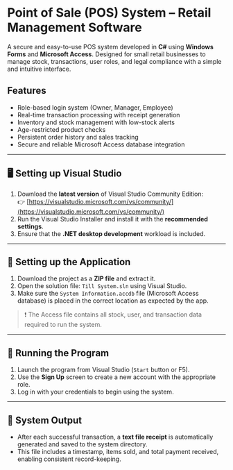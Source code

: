 # Point of Sale (POS) System – Retail Management Software  
A secure and easy-to-use POS system developed in **C#** using **Windows Forms** and **Microsoft Access**. Designed for small retail businesses to manage stock, transactions, user roles, and legal compliance with a simple and intuitive interface.

## Features  
- Role-based login system (Owner, Manager, Employee)  
- Real-time transaction processing with receipt generation  
- Inventory and stock management with low-stock alerts  
- Age-restricted product checks  
- Persistent order history and sales tracking  
- Secure and reliable Microsoft Access database integration  

---

## 🖥️ Setting up Visual Studio  
1. Download the **latest version** of Visual Studio Community Edition:  
   👉 [https://visualstudio.microsoft.com/vs/community/](https://visualstudio.microsoft.com/vs/community/)  
2. Run the Visual Studio Installer and install it with the **recommended settings**.  
3. Ensure that the **.NET desktop development** workload is included.

---

## 📁 Setting up the Application  
1. Download the project as a **ZIP file** and extract it.  
2. Open the solution file: `Till System.sln` using Visual Studio.  
3. Make sure the `System Information.accdb` file (Microsoft Access database) is placed in the correct location as expected by the app.

> ❗ The Access file contains all stock, user, and transaction data required to run the system.

---

## 🚀 Running the Program  
1. Launch the program from Visual Studio (`Start` button or F5).  
2. Use the **Sign Up** screen to create a new account with the appropriate role.  
3. Log in with your credentials to begin using the system.

---

## 📄 System Output  
- After each successful transaction, a **text file receipt** is automatically generated and saved to the system directory.  
- This file includes a timestamp, items sold, and total payment received, enabling consistent record-keeping.
